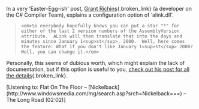 In a very &#8216;Easter-Egg-ish' post, [Grant Richins](http://blogs.msdn.com/grantri){.broken_link} (a developer on the C# Compiler Team), explains a configuration option of &#8216;alink.dll'.

<blockquote dir="ltr" style="MARGIN-RIGHT: 0px">

    <em>So everybody hopefully knows you can put a star "*" for either of the last 2 version numbers of the AssemblyVersion attribute.  ALink will then translate that into the days and minutes since January 1<sup>st</sup>, 2000.  Well, here comes the feature: What if you don't like January 1<sup>st</sup> 2000?  Well, you can change it.</em>

</blockquote>

Personally, this seems of dubious worth, which might explain the lack of documentation, but if this option is useful to you, [check out his post for all the details](http://blogs.msdn.com/grantri/archive/2004/04/13/112837.aspx){.broken_link}.

<div class="media">
  [Listening to: Flat On The Floor &#8211; [Nickelback](http://www.windowsmedia.com/mg/search.asp?srch=Nickelback===) &#8211; The Long Road (02:02)]
</div>